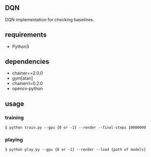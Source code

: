 ## DQN
DQN implementation for checking baselines.

## requirements
- Python3

## dependencies
- chainer==2.0.0
- gym[atari]
- chainerrl=0.2.0
- opencv-python

## usage
### training
```
$ python train.py --gpu {0 or -1} --render --final-steps 10000000
```

### playing
```
$ python play.py --gpu {0 or -1} --render --load {path of models}
```
